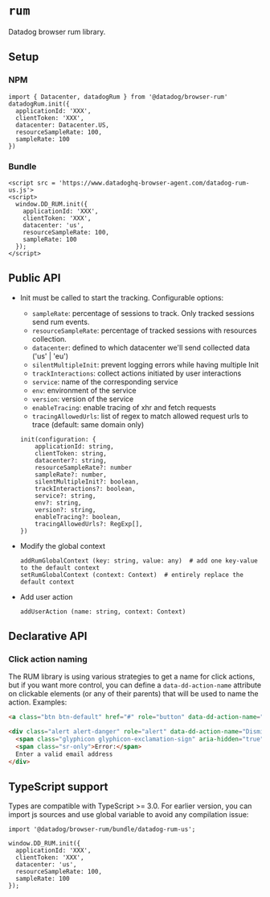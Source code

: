 # `rum`

Datadog browser rum library.

## Setup

### NPM

```
import { Datacenter, datadogRum } from '@datadog/browser-rum'
datadogRum.init({
  applicationId: 'XXX',
  clientToken: 'XXX',
  datacenter: Datacenter.US,
  resourceSampleRate: 100,
  sampleRate: 100
})
```

### Bundle

```
<script src = 'https://www.datadoghq-browser-agent.com/datadog-rum-us.js'>
<script>
  window.DD_RUM.init({
    applicationId: 'XXX',
    clientToken: 'XXX',
    datacenter: 'us',
    resourceSampleRate: 100,
    sampleRate: 100
  });
</script>
```

## Public API

- Init must be called to start the tracking. Configurable options:

  - `sampleRate`: percentage of sessions to track. Only tracked sessions send rum events.
  - `resourceSampleRate`: percentage of tracked sessions with resources collection.
  - `datacenter`: defined to which datacenter we'll send collected data ('us' | 'eu')
  - `silentMultipleInit`: prevent logging errors while having multiple Init
  - `trackInteractions`: collect actions initiated by user interactions
  - `service`: name of the corresponding service
  - `env`: environment of the service
  - `version`: version of the service
  - `enableTracing`: enable tracing of xhr and fetch requests
  - `tracingAllowedUrls`: list of regex to match allowed request urls to trace (default: same domain only)

  ```
  init(configuration: {
      applicationId: string,
      clientToken: string,
      datacenter?: string,
      resourceSampleRate?: number
      sampleRate?: number,
      silentMultipleInit?: boolean,
      trackInteractions?: boolean,
      service?: string,
      env?: string,
      version?: string,
      enableTracing?: boolean,
      tracingAllowedUrls?: RegExp[],
  })
  ```

- Modify the global context

  ```
  addRumGlobalContext (key: string, value: any)  # add one key-value to the default context
  setRumGlobalContext (context: Context)  # entirely replace the default context
  ```

- Add user action

  ```
  addUserAction (name: string, context: Context)
  ```

## Declarative API

### Click action naming

The RUM library is using various strategies to get a name for click actions, but if you want more
control, you can define a `data-dd-action-name` attribute on clickable elements (or any of their
parents) that will be used to name the action. Examples:

```html
<a class="btn btn-default" href="#" role="button" data-dd-action-name="Login button">Try it out!</a>
```

```html
<div class="alert alert-danger" role="alert" data-dd-action-name="Dismiss alert">
  <span class="glyphicon glyphicon-exclamation-sign" aria-hidden="true"></span>
  <span class="sr-only">Error:</span>
  Enter a valid email address
</div>
```

## TypeScript support

Types are compatible with TypeScript >= 3.0.
For earlier version, you can import js sources and use global variable to avoid any compilation issue:

```
import '@datadog/browser-rum/bundle/datadog-rum-us';

window.DD_RUM.init({
  applicationId: 'XXX',
  clientToken: 'XXX',
  datacenter: 'us',
  resourceSampleRate: 100,
  sampleRate: 100
});
```
